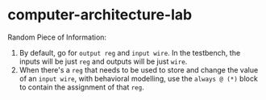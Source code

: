 # computer-architecture-lab

Random Piece of Information:

1. By default, go for `output reg` and `input wire`. In the testbench, the inputs will be just `reg` and outputs will be just `wire`.
2. When there's a `reg` that needs to be used to store and change the value of an `input wire`, with behavioral modelling, use the `always @ (*)` block to contain the assignment of that `reg`.